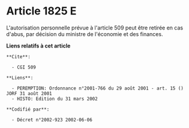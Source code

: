 # Article 1825 E

L'autorisation personnelle prévue à l'article 509 peut être retirée en cas d'abus, par décision du ministre de l'économie et
des finances.

**Liens relatifs à cet article**

	**Cite**:

	  - CGI 509

	**Liens**:

	  - PEREMPTION: Ordonnance n°2001-766 du 29 août 2001 - art. 15 () JORF 31 août 2001
	  - HISTO: Edition du 31 mars 2002

	**Codifié par**:

	  - Décret n°2002-923 2002-06-06
